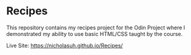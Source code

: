 # Recipes
This repository contains my recipes project for the Odin Project where I demonstrated my ability to use basic HTML/CSS taught by the course.

Live Site: https://nicholasuh.github.io/Recipes/
